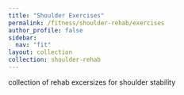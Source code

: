 ```yaml
---
title: "Shoulder Exercises"
permalink: /fitness/shoulder-rehab/exercises
author_profile: false
sidebar:
  nav: "fit"
layout: collection
collection: shoulder-rehab
---
```


collection of rehab excersizes for shoulder stability

